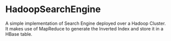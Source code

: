 # HadoopSearchEngine
A simple implementation of Search Engine deployed over a Hadoop Cluster. It makes use of MapReduce to generate the Inverted Index and store it in a HBase table.
